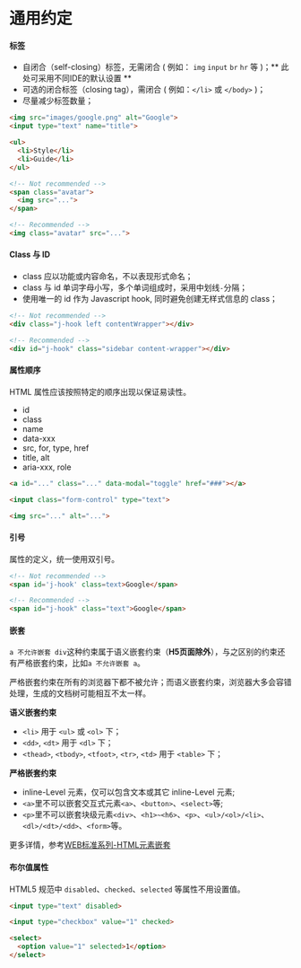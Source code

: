 # 通用约定

#### 标签
* 自闭合（self-closing）标签，无需闭合 ( 例如： `img` `input` `br` `hr` 等 )；** 此处可采用不同IDE的默认设置 **
* 可选的闭合标签（closing tag），需闭合 ( 例如：`</li>` 或 `</body>` )；
* 尽量减少标签数量；

```html
<img src="images/google.png" alt="Google">
<input type="text" name="title">

<ul>
  <li>Style</li>
  <li>Guide</li>
</ul>

<!-- Not recommended -->
<span class="avatar">
  <img src="...">
</span>

<!-- Recommended -->
<img class="avatar" src="...">
```

#### Class 与 ID
* class 应以功能或内容命名，不以表现形式命名；
* class 与 id 单词字母小写，多个单词组成时，采用中划线`-`分隔；
* 使用唯一的 id 作为 Javascript hook, 同时避免创建无样式信息的 class；

```html
<!-- Not recommended -->
<div class="j-hook left contentWrapper"></div>

<!-- Recommended -->
<div id="j-hook" class="sidebar content-wrapper"></div>
```

#### 属性顺序
HTML 属性应该按照特定的顺序出现以保证易读性。
* id
* class
* name
* data-xxx
* src, for, type, href
* title, alt
* aria-xxx, role

```html
<a id="..." class="..." data-modal="toggle" href="###"></a>

<input class="form-control" type="text">

<img src="..." alt="...">
```

#### 引号
属性的定义，统一使用双引号。

```html
<!-- Not recommended -->
<span id='j-hook' class=text>Google</span>

<!-- Recommended -->
<span id="j-hook" class="text">Google</span>
```

#### 嵌套
`a 不允许嵌套 div`这种约束属于语义嵌套约束（**H5页面除外**），与之区别的约束还有严格嵌套约束，比如`a 不允许嵌套 a`。

严格嵌套约束在所有的浏览器下都不被允许；而语义嵌套约束，浏览器大多会容错处理，生成的文档树可能相互不太一样。

**语义嵌套约束**
* `<li>` 用于 `<ul>` 或 `<ol>` 下；
* `<dd>`, `<dt>` 用于 `<dl>` 下；
* `<thead>`, `<tbody>`, `<tfoot>`, `<tr>`, `<td>` 用于 `<table>` 下；

**严格嵌套约束**
* inline-Level 元素，仅可以包含文本或其它 inline-Level 元素;
* `<a>`里不可以嵌套交互式元素`<a>`、`<button>`、`<select>`等;
* `<p>`里不可以嵌套块级元素`<div>`、`<h1>~<h6>`、`<p>`、`<ul>/<ol>/<li>`、`<dl>/<dt>/<dd>`、`<form>`等。

更多详情，参考[WEB标准系列-HTML元素嵌套](http://www.smallni.com/element-nesting/)

#### 布尔值属性
HTML5 规范中 `disabled`、`checked`、`selected` 等属性不用设置值。
```html
<input type="text" disabled>

<input type="checkbox" value="1" checked>

<select>
  <option value="1" selected>1</option>
</select>
```

